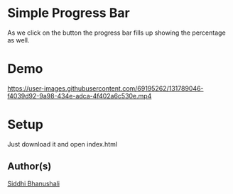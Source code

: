 # Simple Progress Bar
As we click on the button the progress bar fills up showing the percentage as well.


# Demo


https://user-images.githubusercontent.com/69195262/131789046-f4039d92-9a98-434e-adca-4f402a6c530e.mp4



# Setup
Just download it and open index.html

## Author(s)
[Siddhi Bhanushali](https://github.com/siddhi-244)
